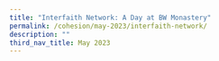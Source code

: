 ```yaml
---
title: "Interfaith Network: A Day at BW Monastery"
permalink: /cohesion/may-2023/interfaith-network/
description: ""
third_nav_title: May 2023
---
```

